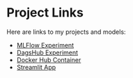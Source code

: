# Project Links

Here are links to my projects and models:

- [MLFlow Experiment](https://dagshub.com/gc54/EAS503_Project.mlflow/#/experiments/0?viewStateShareKey=3d7528db5f8f06dab293739a1bf680c562407880b8aff4104d230b135f3963d0)
- [DagsHub Experiment](https://dagshub.com/gc54/EAS503_Project)
- [Docker Hub Container](https://hub.docker.com/repository/docker/gc54/fastapiapp/general)
- [Streamlit App](https://my-streamlit-app-516944806350.us-central1.run.app)
